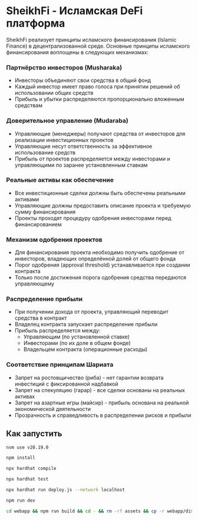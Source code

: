 # SheikhFi - Исламская DeFi платформа

SheikhFi реализует принципы исламского финансирования (Islamic Finance) в децентрализованной среде. Основные принципы исламского финансирования воплощены в следующих механизмах:

### Партнёрство инвесторов (Musharaka)
- Инвесторы объединяют свои средства в общий фонд
- Каждый инвестор имеет право голоса при принятии решений об использовании общих средств
- Прибыль и убытки распределяются пропорционально вложенным средствам

### Доверительное управление (Mudaraba)
- Управляющие (менеджеры) получают средства от инвесторов для реализации инвестиционных проектов
- Управляющие несут ответственность за эффективное использование средств
- Прибыль от проектов распределяется между инвесторами и управляющими по заранее установленным ставкам

### Реальные активы как обеспечение
- Все инвестиционные сделки должны быть обеспечены реальными активами
- Управляющие должны предоставить описание проекта и требуемую сумму финансирования
- Проекты проходят процедуру одобрения инвесторами перед финансированием

### Механизм одобрения проектов
- Для финансирования проекта необходимо получить одобрение от инвесторов, владеющих определённой долей от общего фонда
- Порог одобрения (approval threshold) устанавливается при создании контракта
- Только после достижения порога одобрения средства передаются управляющему

### Распределение прибыли
- При получении дохода от проекта, управляющий переводит средства в контракт
- Владелец контракта запускает распределение прибыли
- Прибыль распределяется между:
  - Управляющим (по установленной ставке)
  - Инвесторами (по их доле в общем фонде)
  - Владельцем контракта (операционные расходы)

### Соответствие принципам Шариата
- Запрет на ростовщичество (риба) - нет гарантии возврата инвестиций с фиксированной надбавкой
- Запрет на спекуляцию (гарар) - все сделки основаны на реальных активах
- Запрет на азартные игры (майсир) - прибыль основана на реальной экономической деятельности
- Прозрачность и справедливость в распределении рисков и прибыли

## Как запустить

```bash
nvm use v20.19.0

npm install

npx hardhat compile

npx hardhat test

npx hardhat run deploy.js --network localhost

npm run dev

cd webapp && npm run build && cd - && rm -rf assets && cp -r webapp/dist/* .
```